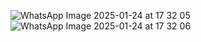 ![WhatsApp Image 2025-01-24 at 17 32 05](https://github.com/user-attachments/assets/00f06695-11bc-49f4-ad22-dcdd4f2e79f4)
![WhatsApp Image 2025-01-24 at 17 32 06](https://github.com/user-attachments/assets/4c52a25e-777b-4f70-bb9b-6a027c842bd0)
